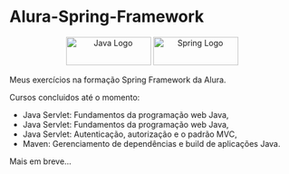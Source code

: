 # Alura-Spring-Framework

<div align="center">
  <img src="https://img.shields.io/badge/Java-ED8B00?style=for-the-badge&logo=java&logoColor=white" height="50" width="150" alt="Java Logo" />
<!--    <img src="https://maven-badges.herokuapp.com/maven-central/{group_id}/{artifact_id}/badge.(svg|png)?style={style}" /> -->
  <img src="https://img.shields.io/badge/Spring-6DB33F?style=for-the-badge&logo=spring&logoColor=white" height="50" width="150" alt="Spring Logo" />
</div>

Meus exercícios na formação Spring Framework da Alura.

Cursos concluidos até o momento:

<ul>
  <li>Java Servlet: Fundamentos da programação web Java,</li>
  <li>Java Servlet: Fundamentos da programação web Java,</li>
  <li>Java Servlet: Autenticação, autorização e o padrão MVC,</li>
  <li>Maven: Gerenciamento de dependências e build de aplicações Java.</li>
</ul>  
  Mais em breve...
